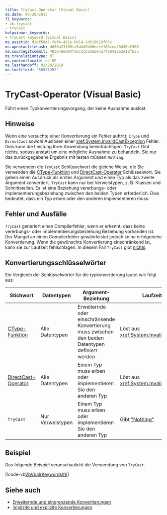 ```yaml
---
title: TryCast-Operator (Visual Basic)
ms.date: 07/20/2015
f1_keywords:
- vb.trycast
- trycast
helpviewer_keywords:
- TryCast keyword [Visual Basic]
ms.assetid: d1ef5d47-fef4-491e-b014-1d910628f65c
ms.openlocfilehash: dd50a23f09fa5dd49b86eefe163cea20430e2360
ms.sourcegitcommit: 40364ded04fa6cdcb2b6beca7f68412e2e12f633
ms.translationtype: MT
ms.contentlocale: de-DE
ms.lasthandoff: 02/28/2019
ms.locfileid: "56981282"
---
```

# <a name="trycast-operator-visual-basic"></a>TryCast-Operator (Visual Basic)
Führt einen Typkonvertierungsvorgang, der keine Ausnahme auslöst.  
  
## <a name="remarks"></a>Hinweise  
 Wenn eine versuchte einer Konvertierung ein Fehler auftritt, `CType` und `DirectCast` sowohl Auslösen einer <xref:System.InvalidCastException> Fehler. Dies kann die Leistung Ihrer Anwendung beeinträchtigen. `TryCast` Gibt [nichts](../../../visual-basic/language-reference/nothing.md), sodass anstatt um eine mögliche Ausnahme zu behandeln, Sie nur das zurückgegebene Ergebnis mit testen müssen `Nothing`.  
  
 Sie verwenden die `TryCast` Schlüsselwort die gleiche Weise, die Sie verwenden die [CType-Funktion](../../../visual-basic/language-reference/functions/ctype-function.md) und [DirectCast-Operator](../../../visual-basic/language-reference/operators/directcast-operator.md) Schlüsselwort. Sie geben einen Ausdruck als erstes Argument und einen Typ als das zweite Argument konvertiert. `TryCast` kann nur bei Verweistypen, z. B. Klassen und Schnittstellen. Es ist eine Beziehung vererbungs- oder implementierungsbeziehung zwischen den beiden Typen erforderlich. Dies bedeutet, dass ein Typ erben oder den anderen implementieren muss.  
  
## <a name="errors-and-failures"></a>Fehler und Ausfälle  
 `TryCast` generiert einen Compilerfehler, wenn er erkennt, dass keine vererbungs- oder implementierungsbeziehung Beziehung vorhanden ist. Der Mangel an einen Compilerfehler gewährleistet jedoch keine erfolgreiche Konvertierung. Wenn die gewünschte Konvertierung einschränkend ist, kann sie zur Laufzeit fehlschlagen. In diesem Fall `TryCast` gibt [nichts](../../../visual-basic/language-reference/nothing.md).  
  
## <a name="conversion-keywords"></a>Konvertierungsschlüsselwörter  
 Ein Vergleich der Schlüsselwörter für die typkonvertierung lautet wie folgt aus:  
  
|Stichwort|Datentypen|Argument-Beziehung|Laufzeitfehler|  
|---|---|---|---|  
|[CType-Funktion](../../../visual-basic/language-reference/functions/ctype-function.md)|Alle Datentypen|Erweiternde oder einschränkende Konvertierung muss zwischen den beiden Datentypen definiert werden|Löst aus <xref:System.InvalidCastException>|  
|[DirectCast-Operator](../../../visual-basic/language-reference/operators/directcast-operator.md)|Alle Datentypen|Einem Typ muss erben oder implementieren Sie den anderen Typ|Löst aus <xref:System.InvalidCastException>|  
|`TryCast`|Nur Verweistypen|Einem Typ muss erben oder implementieren Sie den anderen Typ|Gibt ["Nothing"](../../../visual-basic/language-reference/nothing.md)|  
  
## <a name="example"></a>Beispiel  
 Das folgende Beispiel veranschaulicht die Verwendung von `TryCast`.  
  
 [!code-vb[VbVbalrKeywords#6](~/samples/snippets/visualbasic/VS_Snippets_VBCSharp/VbVbalrKeywords/VB/Class1.vb#6)]  
  
## <a name="see-also"></a>Siehe auch
- [Erweiternde und eingrenzende Konvertierungen](../../../visual-basic/programming-guide/language-features/data-types/widening-and-narrowing-conversions.md)
- [Implizite und explizite Konvertierungen](../../../visual-basic/programming-guide/language-features/data-types/implicit-and-explicit-conversions.md)
